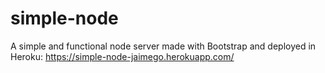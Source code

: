 # simple-node
A simple and functional node server made with Bootstrap and deployed in Heroku: https://simple-node-jaimego.herokuapp.com/


